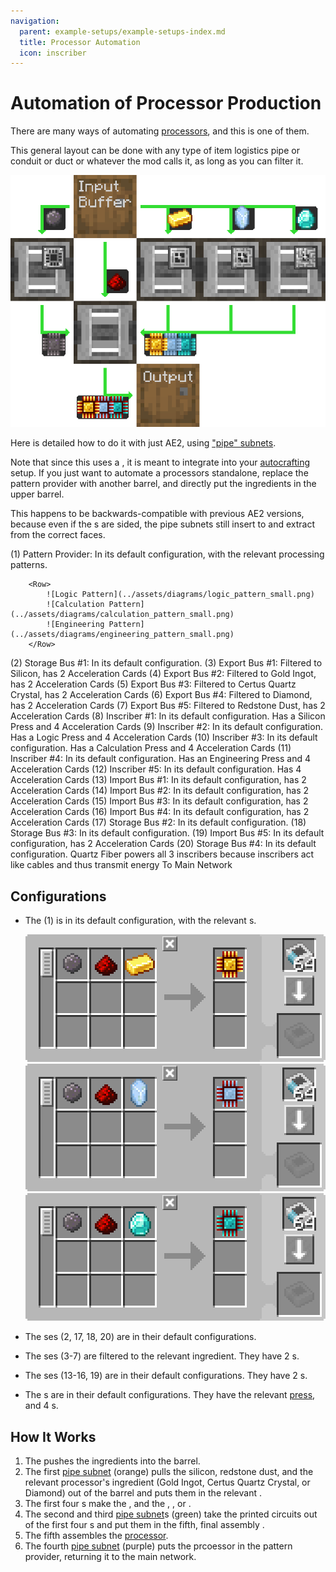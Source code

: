 ```yaml
---
navigation:
  parent: example-setups/example-setups-index.md
  title: Processor Automation
  icon: inscriber
---
```


# Automation of Processor Production

There are many ways of automating [processors](../items-blocks-machines/processors.md), and this is one of them.

This general layout can be done with any type of item logistics pipe or conduit or duct or whatever the mod calls it, as
long as you can filter it.

![The Process FLow Diagram](../assets/diagrams/processor_flow_diagram.png)

Here is detailed how to do it with just AE2, using ["pipe" subnets](pipe-subnet.md).

Note that since this uses a <ItemLink id="pattern_provider" />, it is meant to integrate into your [autocrafting](../ae2-mechanics/autocrafting.md)
setup. If you just want to automate a processors standalone, replace the pattern provider with another barrel, and directly put the ingredients in the upper barrel.

This happens to be backwards-compatible
with previous AE2 versions, because even if the <ItemLink id="inscriber" />s are sided, the pipe subnets still insert to and
extract from the correct faces.

<GameScene zoom="4" interactive={true}>
  <ImportStructure src="../assets/assemblies/processor_automation.snbt" />

  <BoxAnnotation color="#dddddd" min="5 1 0" max="6 2 1" thickness=".05">
        (1) Pattern Provider: In its default configuration, with the relevant processing patterns.

        <Row>
            ![Logic Pattern](../assets/diagrams/logic_pattern_small.png)
            ![Calculation Pattern](../assets/diagrams/calculation_pattern_small.png)
            ![Engineering Pattern](../assets/diagrams/engineering_pattern_small.png)
        </Row>
  </BoxAnnotation>

  <BoxAnnotation color="#dddddd" min="4.7 2 0" max="5 3 1" thickness=".05">
        (2) Storage Bus #1: In its default configuration.
  </BoxAnnotation>

  <BoxAnnotation color="#dddddd" min="4 1 0" max="4.3 2 1" thickness=".05">
        (3) Export Bus #1: Filtered to Silicon, has 2 Acceleration Cards
        <Row><ItemImage id="silicon" scale="2" /> <ItemImage id="speed_card" scale="2" /></Row>
  </BoxAnnotation>

  <BoxAnnotation color="#dddddd" min="4 4 0" max="4.3 3 1" thickness=".05">
        (4) Export Bus #2: Filtered to Gold Ingot, has 2 Acceleration Cards
        <Row><ItemImage id="minecraft:gold_ingot" scale="2" /> <ItemImage id="speed_card" scale="2" /></Row>
  </BoxAnnotation>

  <BoxAnnotation color="#dddddd" min="4 5 0" max="4.3 4 1" thickness=".05">
        (5) Export Bus #3: Filtered to Certus Quartz Crystal, has 2 Acceleration Cards
        <Row><ItemImage id="certus_quartz_crystal" scale="2" /> <ItemImage id="speed_card" scale="2" /></Row>
  </BoxAnnotation>

  <BoxAnnotation color="#dddddd" min="4 6 0" max="4.3 5 1" thickness=".05">
        (6) Export Bus #4: Filtered to Diamond, has 2 Acceleration Cards
        <Row><ItemImage id="minecraft:diamond" scale="2" /> <ItemImage id="speed_card" scale="2" /></Row>
  </BoxAnnotation>

  <BoxAnnotation color="#dddddd" min="2.3 3 0" max="2 2 1" thickness=".05">
        (7) Export Bus #5: Filtered to Redstone Dust, has 2 Acceleration Cards
        <Row><ItemImage id="minecraft:redstone" scale="2" /> <ItemImage id="speed_card" scale="2" /></Row>
  </BoxAnnotation>

  <BoxAnnotation color="#dddddd" min="4 1 0" max="3 2 1" thickness=".05">
        (8) Inscriber #1: In its default configuration. Has a Silicon Press and 4 Acceleration Cards
        <Row><ItemImage id="silicon_press" scale="2" /> <ItemImage id="speed_card" scale="2" /></Row>
  </BoxAnnotation>

  <BoxAnnotation color="#dddddd" min="4 3 0" max="3 4 1" thickness=".05">
        (9) Inscriber #2: In its default configuration. Has a Logic Press and 4 Acceleration Cards
        <Row><ItemImage id="logic_processor_press" scale="2" /> <ItemImage id="speed_card" scale="2" /></Row>
  </BoxAnnotation>

  <BoxAnnotation color="#dddddd" min="4 4 0" max="3 5 1" thickness=".05">
        (10) Inscriber #3: In its default configuration. Has a Calculation Press and 4 Acceleration Cards
        <Row><ItemImage id="calculation_processor_press" scale="2" /> <ItemImage id="speed_card" scale="2" /></Row>
  </BoxAnnotation>

  <BoxAnnotation color="#dddddd" min="4 5 0" max="3 6 1" thickness=".05">
        (11) Inscriber #4: In its default configuration. Has an Engineering Press and 4 Acceleration Cards
        <Row><ItemImage id="engineering_processor_press" scale="2" /> <ItemImage id="speed_card" scale="2" /></Row>
  </BoxAnnotation>

  <BoxAnnotation color="#dddddd" min="2 2 0" max="1 3 1" thickness=".05">
        (12) Inscriber #5: In its default configuration. Has 4 Acceleration Cards
        <ItemImage id="speed_card" scale="2" />
  </BoxAnnotation>

  <BoxAnnotation color="#dddddd" min="2.7 2 0" max="3 1 1" thickness=".05">
        (13) Import Bus #1: In its default configuration, has 2 Acceleration Cards
        <ItemImage id="speed_card" scale="2" />
  </BoxAnnotation>

  <BoxAnnotation color="#dddddd" min="2.7 4 0" max="3 3 1" thickness=".05">
        (14) Import Bus #2: In its default configuration, has 2 Acceleration Cards
        <ItemImage id="speed_card" scale="2" />
  </BoxAnnotation>

  <BoxAnnotation color="#dddddd" min="2.7 5 0" max="3 4 1" thickness=".05">
        (15) Import Bus #3: In its default configuration, has 2 Acceleration Cards
        <ItemImage id="speed_card" scale="2" />
  </BoxAnnotation>

  <BoxAnnotation color="#dddddd" min="2.7 6 0" max="3 5 1" thickness=".05">
        (16) Import Bus #4: In its default configuration, has 2 Acceleration Cards
        <ItemImage id="speed_card" scale="2" />
  </BoxAnnotation>

  <BoxAnnotation color="#dddddd" min="2 3 0" max="1 3.3 1" thickness=".05">
        (17) Storage Bus #2: In its default configuration.
  </BoxAnnotation>

  <BoxAnnotation color="#dddddd" min="2 1.7 0" max="1 2 1" thickness=".05">
        (18) Storage Bus #3: In its default configuration.
  </BoxAnnotation>

  <BoxAnnotation color="#dddddd" min="1 2 0" max="0.7 3 1" thickness=".05">
        (19) Import Bus #5: In its default configuration, has 2 Acceleration Cards
        <ItemImage id="speed_card" scale="2" />
  </BoxAnnotation>

  <BoxAnnotation color="#dddddd" min="5 0.7 0" max="6 1 1" thickness=".05">
        (20) Storage Bus #4: In its default configuration.
  </BoxAnnotation>

<BoxAnnotation color="#dddddd" min="3.3 2.7 0.3" max="3.7 3 0.7" thickness=".05">
        Quartz Fiber powers all 3 inscribers because inscribers act like cables and thus transmit energy
  </BoxAnnotation>

<DiamondAnnotation pos="7 1.5 0.5" color="#00ff00">
        To Main Network
    </DiamondAnnotation>

  <IsometricCamera yaw="185" pitch="5" />
</GameScene>

## Configurations

* The <ItemLink id="pattern_provider" /> (1) is in its default configuration, with the relevant <ItemLink id="processing_pattern" />s.

  ![Logic Pattern](../assets/diagrams/logic_pattern.png)
  ![Calculation Pattern](../assets/diagrams/calculation_pattern.png)
  ![Engineering Pattern](../assets/diagrams/engineering_pattern.png)

* The <ItemLink id="storage_bus" />ses (2, 17, 18, 20) are in their default configurations.
* The <ItemLink id="export_bus" />ses (3-7) are filtered to the relevant ingredient. They have 2 <ItemLink id="speed_card" />s.
    <Row>
      <ItemImage id="silicon" scale="2" />
      <ItemImage id="minecraft:gold_ingot" scale="2" />
      <ItemImage id="certus_quartz_crystal" scale="2" />
      <ItemImage id="minecraft:diamond" scale="2" />
      <ItemImage id="minecraft:redstone" scale="2" />
    </Row>
* The <ItemLink id="import_bus" />ses (13-16, 19) are in their default configurations. They have 2 <ItemLink id="speed_card" />s.
* The <ItemLink id="inscriber" />s are in their default configurations. They have the relevant [press](../items-blocks-machines/presses.md),
   and 4 <ItemLink id="speed_card" />s.
   <Row>
     <ItemImage id="silicon_press" scale="2" />
     <ItemImage id="logic_processor_press" scale="2" />
     <ItemImage id="calculation_processor_press" scale="2" />
     <ItemImage id="engineering_processor_press" scale="2" />
   </Row>

## How It Works

1. The <ItemLink id="pattern_provider" /> pushes the ingredients into the barrel.
2. The first [pipe subnet](pipe-subnet.md) (orange) pulls the silicon, redstone dust, and the relevant processor's ingredient
   (Gold Ingot, Certus Quartz Crystal, or Diamond) out of the barrel and puts them in the relevant <ItemLink id="inscriber" />.
3. The first four <ItemLink id="inscriber" />s make the <ItemLink id="printed_silicon" />, and the <ItemLink id="printed_logic_processor" />,
   <ItemLink id="printed_calculation_processor" />, or <ItemLink id="printed_engineering_processor" />.
4. The second and third [pipe subnet](pipe-subnet.md)s (green) take the printed circuits out of the first four <ItemLink id="inscriber" />s
    and put them in the fifth, final assembly <ItemLink id="inscriber" />.
5. The fifth <ItemLink id="inscriber" /> assembles the [processor](../items-blocks-machines/processors.md).
6. The fourth [pipe subnet](pipe-subnet.md) (purple) puts the prcoessor in the pattern provider, returning it to the main network.